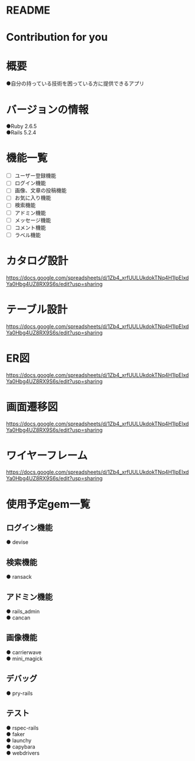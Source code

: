 # README
# Contribution for you

# 概要
●自分の持っている技術を困っている方に提供できるアプリ

# バージョンの情報
●Ruby 2.6.5  
●Rails 5.2.4

# 機能一覧
- [ ] ユーザー登録機能
- [ ] ログイン機能
- [ ] 画像、文章の投稿機能
- [ ] お気に入り機能
- [ ] 検索機能
- [ ] アドミン機能
- [ ] メッセージ機能
- [ ] コメント機能
- [ ] ラベル機能

# カタログ設計
https://docs.google.com/spreadsheets/d/1Zb4_xrfUULUkdokTNq4H1IpElxdYa0Hbg4UZ8RX9S6s/edit?usp=sharing
# テーブル設計
https://docs.google.com/spreadsheets/d/1Zb4_xrfUULUkdokTNq4H1IpElxdYa0Hbg4UZ8RX9S6s/edit?usp=sharing
# ER図
https://docs.google.com/spreadsheets/d/1Zb4_xrfUULUkdokTNq4H1IpElxdYa0Hbg4UZ8RX9S6s/edit?usp=sharing
# 画面遷移図
https://docs.google.com/spreadsheets/d/1Zb4_xrfUULUkdokTNq4H1IpElxdYa0Hbg4UZ8RX9S6s/edit?usp=sharing
# ワイヤーフレーム
https://docs.google.com/spreadsheets/d/1Zb4_xrfUULUkdokTNq4H1IpElxdYa0Hbg4UZ8RX9S6s/edit?usp=sharing
# 使用予定gem一覧

## ログイン機能
● devise  

## 検索機能
● ransack

## アドミン機能  
● rails_admin    
● cancan

## 画像機能
● carrierwave  
● mini_magick  

## デバッグ
● pry-rails  

## テスト
● rspec-rails  
● faker  
● launchy  
● capybara  
● webdrivers  
